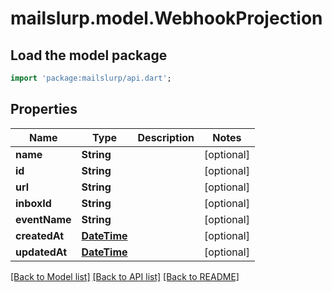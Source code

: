 # mailslurp.model.WebhookProjection

## Load the model package
```dart
import 'package:mailslurp/api.dart';
```

## Properties
Name | Type | Description | Notes
------------ | ------------- | ------------- | -------------
**name** | **String** |  | [optional] 
**id** | **String** |  | [optional] 
**url** | **String** |  | [optional] 
**inboxId** | **String** |  | [optional] 
**eventName** | **String** |  | [optional] 
**createdAt** | [**DateTime**](DateTime) |  | [optional] 
**updatedAt** | [**DateTime**](DateTime) |  | [optional] 

[[Back to Model list]](../README#documentation-for-models) [[Back to API list]](../README#documentation-for-api-endpoints) [[Back to README]](../README)


